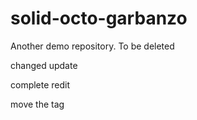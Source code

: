 # solid-octo-garbanzo
Another demo repository. To be deleted

changed update

complete redit

move the tag